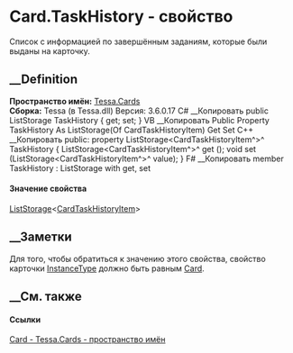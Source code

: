 # Card.TaskHistory - свойство
Список с информацией по завершённым заданиям, которые были выданы на карточку.
## __Definition
 **Пространство имён:** [Tessa.Cards](N_Tessa_Cards.htm)  
 **Сборка:** Tessa (в Tessa.dll) Версия: 3.6.0.17
C# __Копировать
     public ListStorage<CardTaskHistoryItem> TaskHistory { get; set; }
VB __Копировать
     Public Property TaskHistory As ListStorage(Of CardTaskHistoryItem)
    	Get
    	Set
C++ __Копировать
     public:
    property ListStorage<CardTaskHistoryItem^>^ TaskHistory {
    	ListStorage<CardTaskHistoryItem^>^ get ();
    	void set (ListStorage<CardTaskHistoryItem^>^ value);
    }
F# __Копировать
     member TaskHistory : ListStorage<CardTaskHistoryItem> with get, set
#### Значение свойства
[ListStorage](T_Tessa_Platform_Storage_ListStorage_1.htm)<[CardTaskHistoryItem](T_Tessa_Cards_CardTaskHistoryItem.htm)>
##  __Заметки
Для того, чтобы обратиться к значению этого свойства, свойство карточки
[InstanceType](P_Tessa_Cards_Card_InstanceType.htm) должно быть равным
[Card](T_Tessa_Cards_CardInstanceType.htm).
## __См. также
#### Ссылки
[Card - ](T_Tessa_Cards_Card.htm)
[Tessa.Cards - пространство имён](N_Tessa_Cards.htm)
